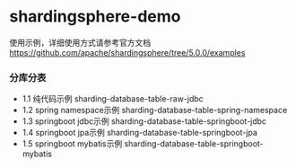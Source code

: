 # shardingsphere-demo
使用示例，详细使用方式请参考官方文档
https://github.com/apache/shardingsphere/tree/5.0.0/examples

### 分库分表
* 1.1 纯代码示例    sharding-database-table-raw-jdbc
* 1.2 spring namespace示例    sharding-database-table-spring-namespace
* 1.3 springboot jdbc示例    sharding-database-table-springboot-jdbc
* 1.4 springboot jpa示例    sharding-database-table-springboot-jpa
* 1.5 springboot mybatis示例    sharding-database-table-springboot-mybatis

